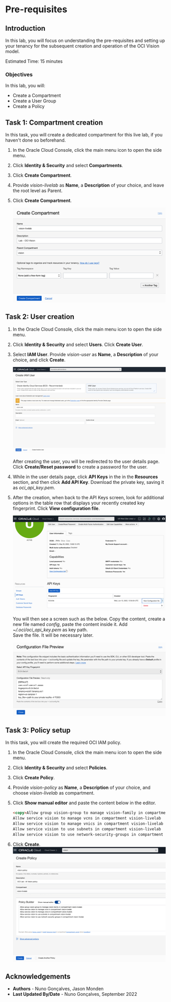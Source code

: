 # Pre-requisites

## Introduction

In this lab, you will focus on understanding the pre-requisites and setting up your tenancy for the subsequent creation and operation of the OCI Vision model.

Estimated Time: 15 minutes

### Objectives

In this lab, you will:
- Create a Compartment
- Create a User Group
- Create a Policy

## Task 1: Compartment creation

In this task, you will create a dedicated compartment for this live lab, if you haven't done so beforehand.

1. In the Oracle Cloud Console, click the main menu icon to open the side menu.
2. Click **Identity & Security** and select **Compartments**.
3. Click **Create Compartment**.
4. Provide *vision-livelab* as **Name**, a **Description** of your choice, and leave the root level as Parent.
5. Click **Create Compartment**.

   ![Creation of vision-livelab compartment](../images/create_compartment.png)

## Task 2: User creation

1. In the Oracle Cloud Console, click the main menu icon to open the side menu.
2. Click **Identity & Security** and select **Users**. Click **Create User**.
3. Select **IAM User**. Provide *vision-user* as **Name**, a **Description** of your choice, and click **Create**.

   ![Creation of vision-user user](../images/create_user.png)

   After creating the user, you will be redirected to the user details page. Click **Create/Reset password** to create a password for the user.

4. While in the user details page, click **API Keys** in the in the **Resources** section, and then click **Add API Key**. Download the private key, saving it as *oci\_api\_key.pem*.  
5. After the creation, when back to the API Keys screen, look for additional options in the table row that displays your recently created key fingerprint. Click **View configuration file**.

   ![View config option](../images/view_config_option.png)

   You will then see a screen such as the below. Copy the content, create a new file named *config*, paste the content inside it. Add *~/.oci/oci\_api\_key.pem* as key path.  
   Save the file. It will be necessary later.

   ![View config file](../images/view_config_file.png)

## Task 3: Policy setup

In this task, you will create the required OCI IAM policy.

1. In the Oracle Cloud Console, click the main menu icon to open the side menu.
2. Click **Identity & Security** and select **Policies**.
3. Click **Create Policy**.
4. Provide *vision-policy* as **Name**, a **Description** of your choice, and choose *vision-livelab* as compartment.
5. Click **Show manual editor** and paste the content below in the editor.

   ```html
   <copy>Allow group vision-group to manage vision-family in compartment vision-livelab
   Allow service vision to manage vcns in compartment vision-livelab
   Allow service vision to manage vnics in compartment vision-livelab
   Allow service vision to use subnets in compartment vision-livelab
   Allow service vision to use network-security-groups in compartment vision-livelab</copy>
   ```

6. Click **Create**.
   ![Creation of vision-policy policy](../images/create_policy.png)

## Acknowledgements

* **Authors** - Nuno Gonçalves, Jason Monden
* **Last Updated By/Date** - Nuno Gonçalves, September 2022
